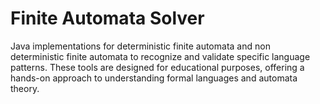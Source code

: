 # Finite Automata Solver
Java implementations for deterministic finite automata and non deterministic finite automata to recognize and validate specific language patterns. These tools are designed for educational purposes, offering a hands-on approach to understanding formal languages and automata theory.
